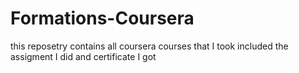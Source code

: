 # Formations-Coursera
this reposetry contains all coursera courses that I took included the assigment I did and certificate I got
